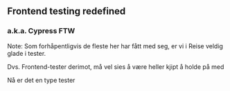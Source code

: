## Frontend testing redefined

### a.k.a. Cypress FTW


Note:
Som forhåpentligvis de fleste her har fått med seg, er vi i Reise veldig glade i tester.

Dvs.
Frontend-tester derimot, må vel sies å være heller kjipt å holde på med

Nå er det en type tester
